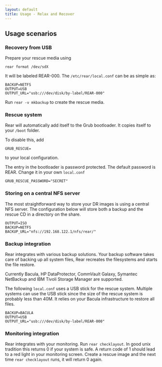 ```yaml
---
layout: default
title: Usage - Relax and Recover
---
```


## Usage scenarios ##

### Recovery from USB ###

Prepare your rescue media using

    rear format /dev/sdX

It will be labeled REAR-000. The `/etc/rear/local.conf` can be as simple as:

    BACKUP=NETFS
    OUTPUT=USB
    OUTPUT_URL="usb:///dev/disk/by-label/REAR-000"

Run `rear -v mkbackup` to create the rescue media.

### Rescue system ###

Rear will automatically add itself to the Grub bootloader. It copies itself to
your `/boot` folder.

To disable this, add

    GRUB_RESCUE=

to your local configuration.

The entry in the bootloader is password protected. The default password is REAR.
Change it in your own `local.conf`

    GRUB_RESCUE_PASSWORD="SECRET"

### Storing on a central NFS server ###

The most straightforward way to store your DR images is using a central NFS
server. The configuration below will store both a backup and the rescue CD in a
directory on the share.

    OUTPUT=ISO
    BACKUP=NETFS
    BACKUP_URL="nfs://192.168.122.1/nfs/rear/"

### Backup integration ###

Rear integrates with various backup solutions. Your backup software takes care
of backing up all system files, Rear recreates the filesystems and starts the
file restore.

Currently Bacula, HP DataProtector, CommVault Galaxy, Symantec NetBackup and IBM
Tivoli Storage Manager are supported.

The following `local.conf` uses a USB stick for the rescue system. Multiple
systems can use the USB stick since the size of the rescue system is probably
less than 40M. It relies on your Bacula infrastructure to restore all files.

    BACKUP=BACULA
    OUTPUT=USB
    OUTPUT_URL="usb:///dev/disk/by-label/REAR-000"

### Monitoring integration ###

Rear integrates with your monitoring. Run `rear checklayout`. In good unix 
tradition this returns 0 if your system is safe. A return code of 1 should lead
to a red light in your monitoring screen. Create a rescue image and the next
time `rear checklayout` runs, it will return 0 again.
